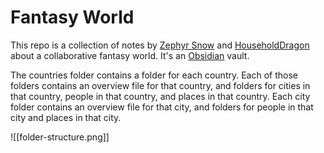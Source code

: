# Fantasy World

This repo is a collection of notes by [Zephyr Snow](https://zephyrsnow.xyz) and [HouseholdDragon](https://github.com/householddragon) about a collaborative fantasy world. It's an [Obsidian](https://obsidian.md) vault.

The countries folder contains a folder for each country. Each of those folders contains an overview file for that country, and folders for cities in that country, people in that country, and places in that country. Each city folder contains an overview file for that city, and folders for people in that city and places in that city.

![[folder-structure.png]]